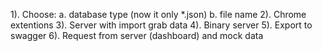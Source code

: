 1). Choose:
	a. database type (now it only *.json)
	b. file name
2). Chrome extentions
3). Server with import grab data
4). Binary server
5). Export to swagger
6). Request from server (dashboard) and mock data
